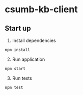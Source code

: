 # csumb-kb-client

## Start up

1. Install dependencies
```
npm install
```
2. Run application
```
npm start
```
3. Run tests
```
npm test
```

